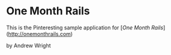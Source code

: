 # One Month Rails

This is the Pinteresting sample application for 
[*One Month Rails*] (http://onemonthrails.com)

by Andrew Wright